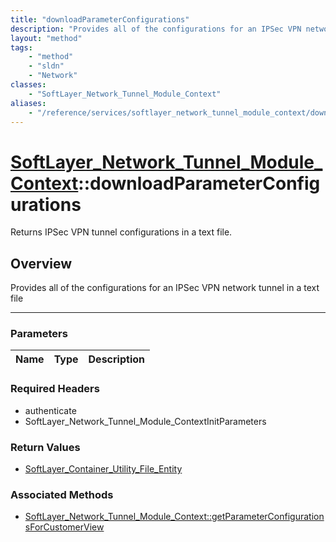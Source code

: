 ```yaml
---
title: "downloadParameterConfigurations"
description: "Provides all of the configurations for an IPSec VPN network tunnel in a text file"
layout: "method"
tags:
    - "method"
    - "sldn"
    - "Network"
classes:
    - "SoftLayer_Network_Tunnel_Module_Context"
aliases:
    - "/reference/services/softlayer_network_tunnel_module_context/downloadParameterConfigurations"
---
```

# [SoftLayer_Network_Tunnel_Module_Context](/reference/services/SoftLayer_Network_Tunnel_Module_Context)::downloadParameterConfigurations


Returns IPSec VPN tunnel configurations in a text file.


## Overview 
Provides all of the configurations for an IPSec VPN network tunnel in a text file 

-----

### Parameters 
|Name | Type | Description |
| --- | --- | --- |


### Required Headers
* authenticate
* SoftLayer_Network_Tunnel_Module_ContextInitParameters


### Return Values
* <a href='/reference/datatypes/SoftLayer_Container_Utility_File_Entity'>SoftLayer_Container_Utility_File_Entity </a>


### Associated Methods

*  [SoftLayer_Network_Tunnel_Module_Context::getParameterConfigurationsForCustomerView](/reference/services/SoftLayer_Network_Tunnel_Module_Context/getParameterConfigurationsForCustomerView )




